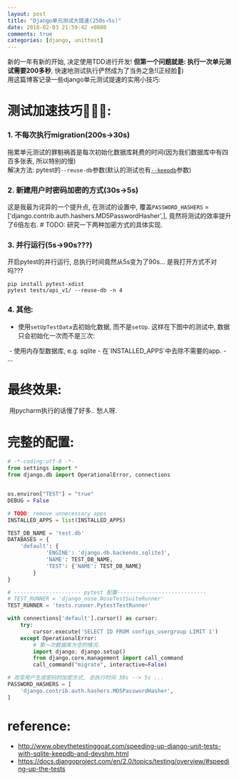 ```yaml
---
layout: post
title: "Django单元测试大提速(250s→5s)"
date: 2018-02-03 21:59:42 +0800
comments: true
categories: [django, unittest]
---
```


新的一年有新的开始, 决定使用TDD进行开发! **但第一个问题就是: 执行一次单元测试需要200多秒**, 快速地测试执行俨然成为了当务之急!(正经脸🤭)   
用这篇博客记录一些django单元测试提速的实用小技巧:    
<img style="max-height:300px" class="lazy" data-original="/images/blog/180203_unittest_speedup/api_v1_test.gif">
<!--more-->
  

# 测试加速技巧🚀🚀🚀:

### 1. 不每次执行migration(200s→30s)
拖累单元测试的罪魁祸首是每次初始化数据库耗费的时间(因为我们数据库中有四百多张表, 所以特别的慢)    
解决方法: pytest的`--reuse-db`参数(默认的测试也有[`--keepdb`](https://docs.djangoproject.com/en/2.0/ref/django-admin/#cmdoption-test-keepdb)参数)    


### 2. 新建用户时密码加密的方式(30s→5s)
这是我最为诧异的一个提升点, 在测试的设置中, 覆盖`PASSWORD_HASHERS` = ['django.contrib.auth.hashers.MD5PasswordHasher',], 竟然将测试的效率提升了6倍左右.        # TODO: 研究一下两种加密方式的具体实现.  


### 3. 并行运行(5s→90s???)
开启pytest的并行运行, 总执行时间竟然从5s变为了90s... 是我打开方式不对吗???   
```
pip install pytest-xdist
pytest tests/api_v1/ --reuse-db -n 4
```


### 4. 其他:
- 使用`setUpTestData`去初始化数据, 而不是`setUp`. 这样在下图中的测试中, 数据只会初始化一次而不是三次:   
<img style="max-height:200px" class="lazy" data-original="/images/blog/180203_unittest_speedup/setUpTestData.jpg">
- 使用内存型数据库, e.g. sqlite
- 在`INSTALLED_APPS`中去除不需要的app.
- ...
 


# 最终效果:
<img style="max-height:300px" class="lazy" data-original="/images/blog/180203_unittest_speedup/api_v1_test.jpg">   
用pycharm执行的话慢了好多.. 愁人呀.   
<img style="max-height:400px" class="lazy" data-original="/images/blog/180203_unittest_speedup/api_v1_test_pycharm.jpg">   


# 完整的配置: 
``` python
# -*-coding:utf-8 -*-
from settings import *
from django.db import OperationalError, connections


os.environ["TEST"] = "true"
DEBUG = False

# TODO: remove unnecessary apps
INSTALLED_APPS = list(INSTALLED_APPS)

TEST_DB_NAME = 'test.db'
DATABASES = {
    'default': {
            'ENGINE': 'django.db.backends.sqlite3',
            'NAME': TEST_DB_NAME,
            'TEST': {'NAME': TEST_DB_NAME}
        }
}

# --------------------- pytest 配置----------------------------
# TEST_RUNNER = 'django_nose.NoseTestSuiteRunner'
TEST_RUNNER = 'tests.runner.PytestTestRunner'

with connections['default'].cursor() as cursor:
    try:
        cursor.execute('SELECT ID FROM configs_usergroup LIMIT 1')
    except OperationalError:
        # 第一次数据库为空的情况.
        import django; django.setup()
        from django.core.management import call_command
        call_command("migrate", interactive=False)

# 改变用户生成密码的加密方式, 总执行时间 30s --> 5s ...
PASSWORD_HASHERS = [
    'django.contrib.auth.hashers.MD5PasswordHasher',
]

```



# reference: 
- http://www.obeythetestinggoat.com/speeding-up-django-unit-tests-with-sqlite-keepdb-and-devshm.html
- https://docs.djangoproject.com/en/2.0/topics/testing/overview/#speeding-up-the-tests

